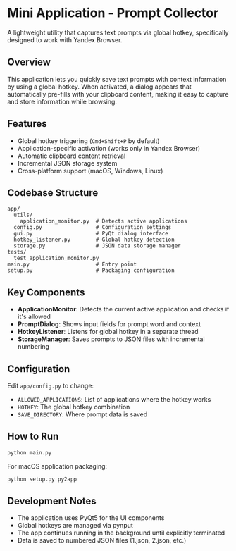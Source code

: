 # Mini Application - Prompt Collector

A lightweight utility that captures text prompts via global hotkey, specifically designed to work with Yandex Browser.

## Overview

This application lets you quickly save text prompts with context information by using a global hotkey. When activated, a dialog appears that automatically pre-fills with your clipboard content, making it easy to capture and store information while browsing.

## Features

- Global hotkey triggering (`Cmd+Shift+P` by default)
- Application-specific activation (works only in Yandex Browser)
- Automatic clipboard content retrieval
- Incremental JSON storage system
- Cross-platform support (macOS, Windows, Linux)

## Codebase Structure

```
app/
  utils/
    application_monitor.py  # Detects active applications
  config.py                 # Configuration settings
  gui.py                    # PyQt dialog interface
  hotkey_listener.py        # Global hotkey detection
  storage.py                # JSON data storage manager
tests/
  test_application_monitor.py
main.py                     # Entry point
setup.py                    # Packaging configuration
```

## Key Components

- **ApplicationMonitor**: Detects the current active application and checks if it's allowed
- **PromptDialog**: Shows input fields for prompt word and context
- **HotkeyListener**: Listens for global hotkey in a separate thread
- **StorageManager**: Saves prompts to JSON files with incremental numbering

## Configuration

Edit `app/config.py` to change:
- `ALLOWED_APPLICATIONS`: List of applications where the hotkey works
- `HOTKEY`: The global hotkey combination
- `SAVE_DIRECTORY`: Where prompt data is saved

## How to Run

```bash
python main.py
```

For macOS application packaging:
```bash
python setup.py py2app
```

## Development Notes

- The application uses PyQt5 for the UI components
- Global hotkeys are managed via pynput
- The app continues running in the background until explicitly terminated
- Data is saved to numbered JSON files (1.json, 2.json, etc.)